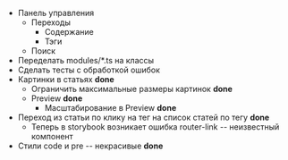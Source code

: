 * Панель управления
  * Переходы
    * Содержание
    * Тэги
  * Поиск
* Переделать modules/*.ts на классы
* Сделать тесты с обработкой ошибок
* Картинки в статьях **done**
  * Ограничить максимальные размеры картинок **done**
  * Preview **done**
    * Масштабирование в Preview **done**
* Переход из статьи по клику на тег на список статей по тегу **done**
  * Теперь в storybook возникает ошибка router-link -- неизвестный компонент
* Стили code и pre -- некрасивые **done**
